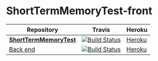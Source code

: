 ShortTermMemoryTest-front
=========================

| Repository | Travis  | Heroku |
| ------------------- | ------------- | ------------- |
| [**ShortTermMemoryTest**](https://github.com/TTL-tests/ShortTermMemoryTest-front) | [![Build Status](https://travis-ci.org/TTL-tests/ShortTermMemoryTest-front.png?branch=master)](https://travis-ci.org/TTL-tests/ShortTermMemoryTest-front)  | [Heroku](http://enigmatic-retreat-3175.herokuapp.com/)  |
| [Back end](https://github.com/TTL-tests/ShortTermMemoryTest) | [![Build Status](https://travis-ci.org/TTL-tests/ShortTermMemoryTest.png?branch=master)](https://travis-ci.org/TTL-tests/ShortTermMemoryTest) | [Heroku](http://shorttermmemorytest.herokuapp.com/)  |

